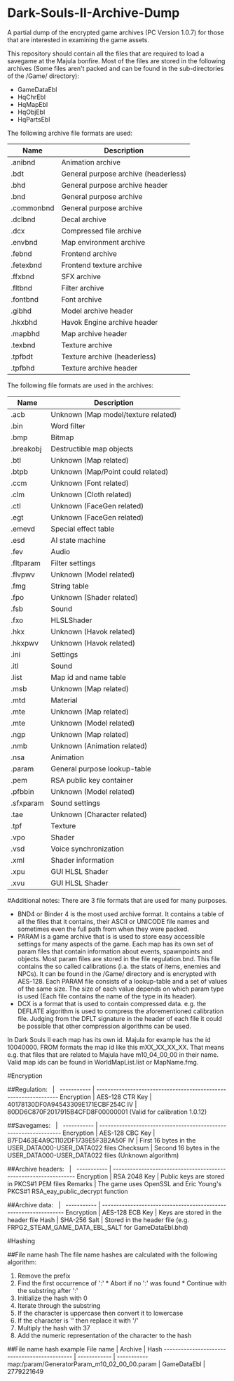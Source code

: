 Dark-Souls-II-Archive-Dump
==========================
A partial dump of the encrypted game archives (PC Version 1.0.7) for those that are interested in examining the game assets.

This repository should contain all the files that are required to load a savegame at the Majula bonfire.
Most of the files are stored in the following archives (Some files aren't packed and can be found in the sub-directories of the  /Game/ directory): 
* GameDataEbl
* HqChrEbl
* HqMapEbl
* HqObjEbl
* HqPartsEbl

The following archive file formats are used:

Name       | Description
---------- | -----------
.anibnd    | Animation archive
.bdt       | General purpose archive (headerless)
.bhd       | General purpose archive header
.bnd       | General purpose archive
.commonbnd | General purpose archive
.dclbnd    | Decal archive
.dcx       | Compressed file archive
.envbnd    | Map environment archive
.febnd     | Frontend archive
.fetexbnd  | Frontend texture archive
.ffxbnd    | SFX archive
.fltbnd    | Filter archive
.fontbnd   | Font archive
.gibhd     | Model archive header
.hkxbhd    | Havok Engine archive header
.mapbhd    | Map archive header
.texbnd    | Texture archive
.tpfbdt    | Texture archive (headerless)
.tpfbhd    | Texture archive header

The following file formats are used in the archives:

Name       | Description
---------- | ------------
.acb       | Unknown (Map model/texture related)
.bin       | Word filter
.bmp       | Bitmap
.breakobj  | Destructible map objects
.btl       | Unknown (Map related)
.btpb      | Unknown (Map/Point could related)
.ccm       | Unknown (Font related)
.clm       | Unknown (Cloth related)
.ctl       | Unknown (FaceGen related)
.egt       | Unknown (FaceGen related)
.emevd     | Special effect table
.esd       | AI state machine
.fev       | Audio
.fltparam  | Filter settings
.flvpwv    | Unknown (Model related)
.fmg       | String table
.fpo       | Unknown (Shader related)
.fsb       | Sound
.fxo       | HLSLShader
.hkx       | Unknown (Havok related)
.hkxpwv    | Unknown (Havok related)
.ini       | Settings
.itl       | Sound
.list      | Map id and name table
.msb       | Unknown (Map related)
.mtd       | Material
.mte       | Unknown (Map related)
.mte       | Unknown (Model related)
.ngp       | Unknown (Map related)
.nmb       | Unknown (Animation related)
.nsa       | Animation
.param     | General purpose lookup-table
.pem       | RSA public key container
.pfbbin    | Unknown (Model related)
.sfxparam  | Sound settings
.tae       | Unknown (Character related)
.tpf       | Texture
.vpo       | Shader
.vsd       | Voice synchronization
.xml       | Shader information
.xpu       | GUI HLSL Shader
.xvu       | GUI HLSL Shader

#Additional notes:
There are 3 file formats that are used for many purposes.
* BND4 or Binder 4 is the most used archive format. It contains a table of all the files that it contains, their ASCII or UNICODE file names and sometimes even the full path from when they were packed. 
* PARAM is a game archive that is is used to store easy accessible settings for many aspects of the game. Each map has its own set of param files that contain information about events, spawnpoints and objects. Most param files are stored in the file regulation.bnd. This file contains the so called calibrations (i.a. the stats of items, enemies and NPCs). It can be found in the /Game/ directory and is encrypted with AES-128. Each PARAM file consists of a lookup-table and a set of values of the same size. The size of each value depends on which param type is used (Each file contains the name of the type in its header).
* DCX is a format that is used to contain compressed data. e.g. the DEFLATE algorithm is used to compress the aforementioned calibration file. Judging from the DFLT signature in the header of each file it could be possible that other compression algorithms can be used.

In Dark Souls II each map has its own id. Majula for example has the id 10040000. FROM formats the map id like this mXX_XX_XX_XX. That means e.g. that files that are related to Majula have m10_04_00_00 in their name. Valid map ids can be found in WorldMapList.list or MapName.fmg.

#Encryption

##Regulation: 
&nbsp;      | &nbsp;
----------- | ----------------------------------------------------------------
Encryption  | AES-128 CTR
Key         | 40178130DF0A94543309E171ECBF254C
IV          | 80DD6C870F2017915B4CFD8F00000001 (Valid for calibration 1.0.12)


##Savegames:
&nbsp;      | &nbsp;
----------- | ----------------------------------------------------------------
Encryption  | AES-128 CBC
Key         | B7FD463E4A9C1102DF1739E5F3B2A50F
IV          | First 16 bytes in the USER_DATA000-USER_DATA022 files
Checksum    | Second 16 bytes in the USER_DATA000-USER_DATA022 files (Unknown algorithm)

##Archive headers:
&nbsp;      | &nbsp;
----------- | ----------------------------------------------------------------
Encryption  | RSA 2048
Key         | Public keys are stored in PKCS#1 PEM files
Remarks     | The game uses OpenSSL and Eric Young's PKCS#1 RSA_eay_public_decrypt function

##Archive data:
&nbsp;      | &nbsp;
----------- | ----------------------------------------------------------------
Encryption  | AES-128 ECB
Key         | Keys are stored in the header file
Hash        | SHA-256
Salt        | Stored in the header file (e.g. FRPG2_STEAM_GAME_DATA_EBL_SALT for GameDataEbl.bhd)

#Hashing

##File name hash
The file name hashes are calculated with the following algorithm:
1. Remove the prefix
  1. Find the first occurrence of ':'
    * Abort if no ':' was found
    * Continue with the substring after ':'
2. Initialize the hash with 0
3. Iterate through the substring
  1. If the character is uppercase then convert it to lowercase
  2. If the character is '\' then replace it with '/'
  3. Multiply the hash with 37
  4. Add the numeric representation of the character to the hash

##File name hash example
File name                                     | Archive      | Hash
--------------------------------------------- | ------------ | -----------
map:/param/GeneratorParam_m10_02_00_00.param  | GameDataEbl  | 2779221649
